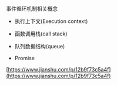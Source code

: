 事件循环机制相关概念

* 执行上下文\(Execution context\)

* 函数调用栈\(call stack\)
* 队列数据结构\(queue\)
* Promise

[https://www.jianshu.com/p/12b9f73c5a4f](https://www.jianshu.com/p/12b9f73c5a4f)

